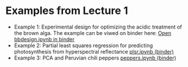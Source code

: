# Examples from Lecture 1

* Example 1: Experimental design for optimizing the acidic treatment of the brown alga.
  The example can be viwed on binder here: [Open bbdesign.ipynb in binder](https://mybinder.org/v2/gh/andersle/chemometrics/main?urlpath=/tree/lectures%2Flecture001%2Fbbdesign.ipynb)
* Example 2: Partial least squares regression for predicting photosynthesis from hyperspectral reflectance [plsr.ipynb (binder)](https://mybinder.org/v2/gh/andersle/chemometrics/main?urlpath=/tree/lectures%2Flecture001%2Fplsr.ipynb)
* Example 3: PCA and Peruvian chili peppers [peppers.ipynb (binder)](https://mybinder.org/v2/gh/andersle/chemometrics/main?urlpath=/tree/lectures%2Flecture001%2Fpeppers.ipynb) 
